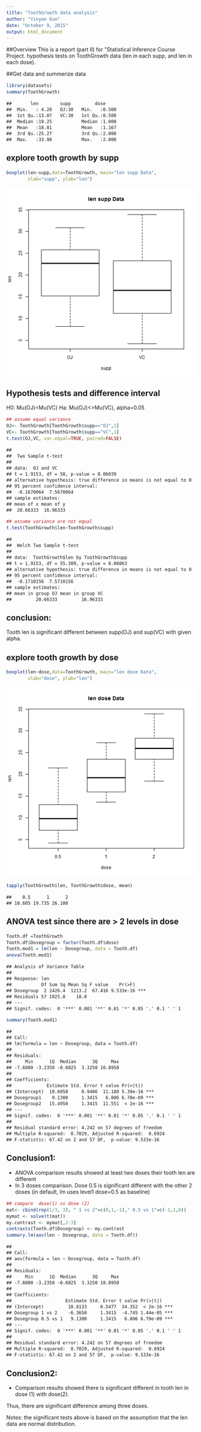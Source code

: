 ```yaml
---
title: "ToothGrowth data analysis"
author: "Yinyan Guo"
date: "October 9, 2015"
output: html_document
---
```


##Overview
This is a report (part II) for "Statistical Inference Course Project. hypothesis tests on ToothGrowth data (len in each supp, and len in each dose).  

##Get data and summerize data  

```r
library(datasets)
summary(ToothGrowth)
```

```
##       len        supp         dose      
##  Min.   : 4.20   OJ:30   Min.   :0.500  
##  1st Qu.:13.07   VC:30   1st Qu.:0.500  
##  Median :19.25           Median :1.000  
##  Mean   :18.81           Mean   :1.167  
##  3rd Qu.:25.27           3rd Qu.:2.000  
##  Max.   :33.90           Max.   :2.000
```

## explore  tooth growth by supp    

```r
boxplot(len~supp,data=ToothGrowth, main="len supp Data",
        xlab="supp", ylab="len")
```

![plot of chunk projectII-2](figure/projectII-2-1.png) 

## Hypothesis tests and difference interval  
H0: Mu(OJ)=Mu(VC)       Ha: Mu(OJ)<>Mu(VC), alpha=0.05  


```r
## assume equal variance
OJ<- ToothGrowth[ToothGrowth$supp=="OJ",1]
VC<- ToothGrowth[ToothGrowth$supp=="VC",1]
t.test(OJ,VC, var.equal=TRUE, paired=FALSE)
```

```
## 
## 	Two Sample t-test
## 
## data:  OJ and VC
## t = 1.9153, df = 58, p-value = 0.06039
## alternative hypothesis: true difference in means is not equal to 0
## 95 percent confidence interval:
##  -0.1670064  7.5670064
## sample estimates:
## mean of x mean of y 
##  20.66333  16.96333
```

```r
## assume variance are not equal
t.test(ToothGrowth$len~ToothGrowth$supp)
```

```
## 
## 	Welch Two Sample t-test
## 
## data:  ToothGrowth$len by ToothGrowth$supp
## t = 1.9153, df = 55.309, p-value = 0.06063
## alternative hypothesis: true difference in means is not equal to 0
## 95 percent confidence interval:
##  -0.1710156  7.5710156
## sample estimates:
## mean in group OJ mean in group VC 
##         20.66333         16.96333
```
## conclusion:
  Tooth len is significant different between supp(OJ) and sup(VC) with given alpha.

## explore  tooth growth by dose    

```r
boxplot(len~dose,data=ToothGrowth, main="len dose Data",
        xlab="dose", ylab="len")
```

![plot of chunk projectII-3](figure/projectII-3-1.png) 

```r
tapply(ToothGrowth$len, ToothGrowth$dose, mean)
```

```
##    0.5      1      2 
## 10.605 19.735 26.100
```

## ANOVA test since there are > 2 levels in dose  


```r
Tooth.df =ToothGrowth
Tooth.df$Dosegroup = factor(Tooth.df$dose)
Tooth.mod1 = lm(len ~ Dosegroup, data = Tooth.df)
anova(Tooth.mod1)
```

```
## Analysis of Variance Table
## 
## Response: len
##           Df Sum Sq Mean Sq F value    Pr(>F)    
## Dosegroup  2 2426.4  1213.2  67.416 9.533e-16 ***
## Residuals 57 1025.8    18.0                      
## ---
## Signif. codes:  0 '***' 0.001 '**' 0.01 '*' 0.05 '.' 0.1 ' ' 1
```

```r
summary(Tooth.mod1)
```

```
## 
## Call:
## lm(formula = len ~ Dosegroup, data = Tooth.df)
## 
## Residuals:
##     Min      1Q  Median      3Q     Max 
## -7.6000 -3.2350 -0.6025  3.3250 10.8950 
## 
## Coefficients:
##             Estimate Std. Error t value Pr(>|t|)    
## (Intercept)  10.6050     0.9486  11.180 5.39e-16 ***
## Dosegroup1    9.1300     1.3415   6.806 6.70e-09 ***
## Dosegroup2   15.4950     1.3415  11.551  < 2e-16 ***
## ---
## Signif. codes:  0 '***' 0.001 '**' 0.01 '*' 0.05 '.' 0.1 ' ' 1
## 
## Residual standard error: 4.242 on 57 degrees of freedom
## Multiple R-squared:  0.7029,	Adjusted R-squared:  0.6924 
## F-statistic: 67.42 on 2 and 57 DF,  p-value: 9.533e-16
```
## Conclusion1:
- ANOVA comparison results showed at least two doses their tooth len are different    
- In 3 doses comparison. Dose 0.5 is significant different with the other 2 doses (in default, lm uses level1 dose=0.5 as baseline)  

```r
## compare  dose(1) vs dose (2)
mat<- cbind(rep(1/3, 3), " 1 vs 2"=c(0,1,-1)," 0.5 vs 1"=c(-1,1,0))
mymat <- solve(t(mat))
my.contrast <- mymat[,2:3]
contrasts(Tooth.df$Dosegroup) <- my.contrast
summary.lm(aov(len ~ Dosegroup, data = Tooth.df))
```

```
## 
## Call:
## aov(formula = len ~ Dosegroup, data = Tooth.df)
## 
## Residuals:
##     Min      1Q  Median      3Q     Max 
## -7.6000 -3.2350 -0.6025  3.3250 10.8950 
## 
## Coefficients:
##                    Estimate Std. Error t value Pr(>|t|)    
## (Intercept)         18.8133     0.5477  34.352  < 2e-16 ***
## Dosegroup 1 vs 2    -6.3650     1.3415  -4.745 1.44e-05 ***
## Dosegroup 0.5 vs 1   9.1300     1.3415   6.806 6.70e-09 ***
## ---
## Signif. codes:  0 '***' 0.001 '**' 0.01 '*' 0.05 '.' 0.1 ' ' 1
## 
## Residual standard error: 4.242 on 57 degrees of freedom
## Multiple R-squared:  0.7029,	Adjusted R-squared:  0.6924 
## F-statistic: 67.42 on 2 and 57 DF,  p-value: 9.533e-16
```
## Conclusion2:
- Comparison results showed there is significant different in tooth len in dose (1) with dose(2).   

Thus, there are significant difference among three doses.

Notes: the significant tests above is based on the assumption that the len data are normal distribution.

